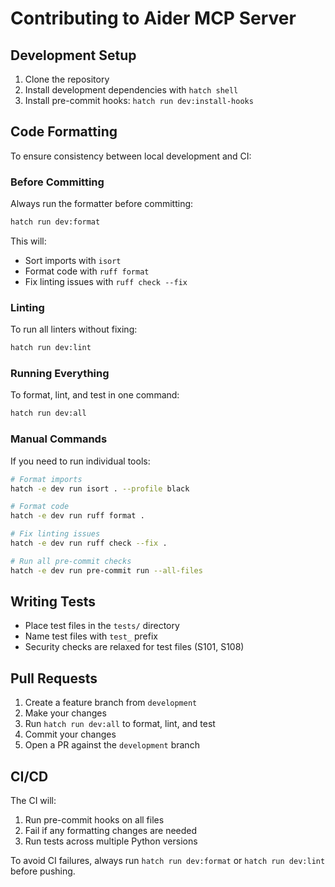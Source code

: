 # Contributing to Aider MCP Server

## Development Setup

1. Clone the repository
2. Install development dependencies with `hatch shell`
3. Install pre-commit hooks: `hatch run dev:install-hooks`

## Code Formatting

To ensure consistency between local development and CI:

### Before Committing

Always run the formatter before committing:

```bash
hatch run dev:format
```

This will:
- Sort imports with `isort`
- Format code with `ruff format`
- Fix linting issues with `ruff check --fix`

### Linting

To run all linters without fixing:

```bash
hatch run dev:lint
```

### Running Everything

To format, lint, and test in one command:

```bash
hatch run dev:all
```

### Manual Commands

If you need to run individual tools:

```bash
# Format imports
hatch -e dev run isort . --profile black

# Format code
hatch -e dev run ruff format .

# Fix linting issues
hatch -e dev run ruff check --fix .

# Run all pre-commit checks
hatch -e dev run pre-commit run --all-files
```

## Writing Tests

- Place test files in the `tests/` directory
- Name test files with `test_` prefix
- Security checks are relaxed for test files (S101, S108)

## Pull Requests

1. Create a feature branch from `development`
2. Make your changes
3. Run `hatch run dev:all` to format, lint, and test
4. Commit your changes
5. Open a PR against the `development` branch

## CI/CD

The CI will:
1. Run pre-commit hooks on all files
2. Fail if any formatting changes are needed
3. Run tests across multiple Python versions

To avoid CI failures, always run `hatch run dev:format` or `hatch run dev:lint` before pushing.
